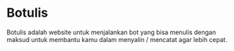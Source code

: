 # Botulis
Botulis adalah website untuk menjalankan bot yang bisa menulis dengan maksud untuk membantu kamu dalam menyalin / mencatat agar lebih cepat.

